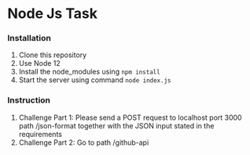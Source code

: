 # Node Js Task

### Installation
1. Clone this repository
2. Use Node 12 
3. Install the node_modules using ```npm install```
4. Start the server using command ``` node index.js ```
### Instruction
1. Challenge Part 1: Please send a POST request to localhost port 3000 path /json-format together with the JSON input stated in the requirements
1. Challenge Part 2: Go to path /github-api